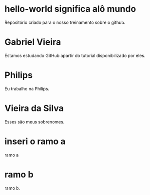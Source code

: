 # hello-world significa alô mundo
Repositório criado para o nosso treinamento sobre o github.
# Gabriel Vieira
Estamos estudando GitHub apartir do tutorial disponibilizado por eles.
# Philips
Eu trabalho na Philips.
# Vieira da Silva
Esses são meus sobrenomes.
# inseri o ramo a
ramo a
# ramo b
ramo b.
